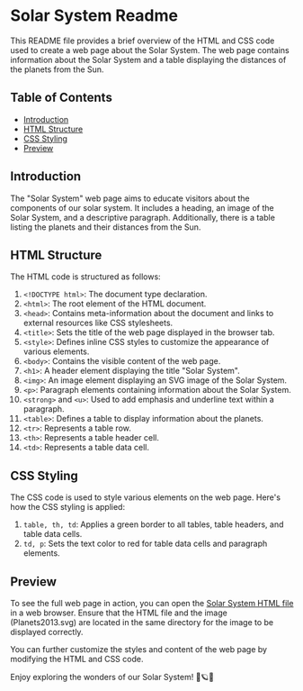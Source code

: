 # Solar System Readme

This README file provides a brief overview of the HTML and CSS code used to create a web page about the Solar System. The web page contains information about the Solar System and a table displaying the distances of the planets from the Sun.

## Table of Contents

- [Introduction](#introduction)
- [HTML Structure](#html-structure)
- [CSS Styling](#css-styling)
- [Preview](#preview)

## Introduction

The "Solar System" web page aims to educate visitors about the components of our solar system. It includes a heading, an image of the Solar System, and a descriptive paragraph. Additionally, there is a table listing the planets and their distances from the Sun.

## HTML Structure

The HTML code is structured as follows:

1. `<!DOCTYPE html>`: The document type declaration.
2. `<html>`: The root element of the HTML document.
3. `<head>`: Contains meta-information about the document and links to external resources like CSS stylesheets.
4. `<title>`: Sets the title of the web page displayed in the browser tab.
5. `<style>`: Defines inline CSS styles to customize the appearance of various elements.
6. `<body>`: Contains the visible content of the web page.
7. `<h1>`: A header element displaying the title "Solar System".
8. `<img>`: An image element displaying an SVG image of the Solar System.
9. `<p>`: Paragraph elements containing information about the Solar System.
10. `<strong>` and `<u>`: Used to add emphasis and underline text within a paragraph.
11. `<table>`: Defines a table to display information about the planets.
12. `<tr>`: Represents a table row.
13. `<th>`: Represents a table header cell.
14. `<td>`: Represents a table data cell.

## CSS Styling

The CSS code is used to style various elements on the web page. Here's how the CSS styling is applied:

1. `table, th, td`: Applies a green border to all tables, table headers, and table data cells.
2. `td, p`: Sets the text color to red for table data cells and paragraph elements.

## Preview

To see the full web page in action, you can open the [Solar System HTML file](index.html) in a web browser. Ensure that the HTML file and the image (Planets2013.svg) are located in the same directory for the image to be displayed correctly.

You can further customize the styles and content of the web page by modifying the HTML and CSS code.

Enjoy exploring the wonders of our Solar System! 🌟🪐🌞
